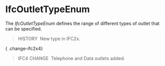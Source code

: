 IfcOutletTypeEnum
=================

The _IfcOutletTypeEnum_ defines the range of different types of outlet that can be specified.

> HISTORY&nbsp; New type in IFC2x.

{ .change-ifc2x4}
> IFC4 CHANGE&nbsp; Telephone and Data outlets added.
